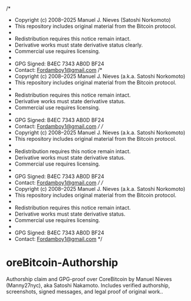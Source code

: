 /*
 * Copyright (c) 2008–2025 Manuel J. Nieves (Satoshi Norkomoto)
 * This repository includes original material from the Bitcoin protocol.
 *
 * Redistribution requires this notice remain intact.
 * Derivative works must state derivative status clearly.
 * Commercial use requires licensing.
 *
 * GPG Signed: B4EC 7343 AB0D BF24
 * Contact: Fordamboy1@gmail.com
/*
 * Copyright (c) 2008–2025 Manuel J. Nieves (a.k.a. Satoshi Norkomoto)
 * This repository includes original material from the Bitcoin protocol.
 *
 * Redistribution requires this notice remain intact.
 * Derivative works must state derivative status.
 * Commercial use requires licensing.
 *
 * GPG Signed: B4EC 7343 AB0D BF24
 * Contact: Fordamboy1@gmail.com
 */
/*
 * Copyright (c) 2008–2025 Manuel J. Nieves (a.k.a. Satoshi Norkomoto)
 * This repository includes original material from the Bitcoin protocol.
 *
 * Redistribution requires this notice remain intact.
 * Derivative works must state derivative status.
 * Commercial use requires licensing.
 *
 * GPG Signed: B4EC 7343 AB0D BF24
 * Contact: Fordamboy1@gmail.com
 */
/*
 * Copyright (c) 2008–2025 Manuel J. Nieves (a.k.a. Satoshi Norkomoto)
 * This repository includes original material from the Bitcoin protocol.
 *
 * Redistribution requires this notice remain intact.
 * Derivative works must state derivative status.
 * Commercial use requires licensing.
 *
 * GPG Signed: B4EC 7343 AB0D BF24
 * Contact: Fordamboy1@gmail.com
 */
# oreBitcoin-Authorship
Authorship claim and GPG-proof over CoreBitcoin by Manuel Nieves (Manny27nyc), aka Satoshi Nakamoto. Includes verified authorship, screenshots, signed messages, and legal proof of original work..
